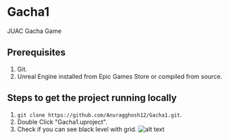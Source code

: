 # Gacha1
JUAC Gacha Game

## Prerequisites

1. Git.
2. Unreal Engine installed from Epic Games Store or compiled from source.

## Steps to get the project running locally

1. `git clone https://github.com/Anuragghosh12/Gacha1.git`.
2. Double Click "Gacha1.uproject".
3. Check if you can see black level with grid.
![alt text](https://github.com/Anuragghosh12/Gacha1/blob/main/sample.png "Logo Title Text 1")
